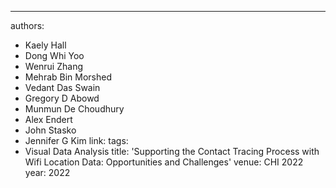 ---
authors:
- Kaely Hall
- Dong Whi Yoo
- Wenrui Zhang 
- Mehrab Bin Morshed
- Vedant Das Swain 
- Gregory D Abowd
- Munmun De Choudhury
- Alex Endert
- John Stasko
- Jennifer G Kim
link: 
tags:
- Visual Data Analysis
title: 'Supporting the Contact Tracing Process with Wifi Location Data: Opportunities and Challenges'
venue: CHI 2022
year: 2022